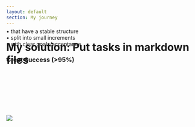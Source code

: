 ```yaml
---
layout: default
section: My journey
---
```


# My solution: Put tasks in markdown files

<div class="mt-8 flex justify-between">
    <div class="flex flex-col gap-10 items-center justify-center w-140 text-center" style="margin-top:-120px" >
        <card v-click class="text-left">
            • that have a stable structure <br>
            • split into small increments <br>
            • with clear goals/acceptance
        </card>
        <card v-click="2" icon="😁" title="Result" variant="success">
            <h3>Great Success (>95%)</h3>
        </card>
    </div>
     <div v-click="2" class="text-center">
        <img style="padding-top: 120px" src="/journey.3.1.png">
     </div>
</div>
